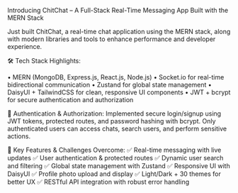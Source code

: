 Introducing ChitChat – A Full-Stack Real-Time Messaging App Built with the MERN Stack

Just built ChitChat, a real-time chat application using the MERN stack, along with modern libraries and tools to enhance performance and developer experience.

🛠 Tech Stack Highlights:

• MERN (MongoDB, Express.js, React.js, Node.js)
• Socket.io for real-time bidirectional communication
• Zustand for global state management
• DaisyUI + TailwindCSS for clean, responsive UI components
• JWT + bcrypt for secure authentication and authorization

🔐 Authentication & Authorization:
Implemented secure login/signup using JWT tokens, protected routes, and password hashing with bcrypt. Only authenticated users can access chats, search users, and perform sensitive actions.

📡 Key Features & Challenges Overcome:
✅ Real-time messaging with live updates
✅ User authentication & protected routes
✅ Dynamic user search and filtering
✅ Global state management with Zustand
✅ Responsive UI with DaisyUI
✅ Profile photo upload and display
✅ Light/Dark + 30 themes for better UX
✅ RESTful API integration with robust error handling


